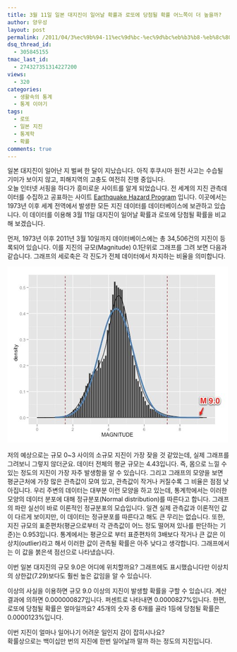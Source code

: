 ```yaml
---
title: 3월 11일 일본 대지진이 일어날 확률과 로또에 당첨될 확률 어느쪽이 더 높을까?
author: 양우성
layout: post
permalink: /2011/04/3%ec%9b%94-11%ec%9d%bc-%ec%9d%bc%eb%b3%b8-%eb%8c%80%ec%a7%80%ec%a7%84%ec%9d%b4-%ec%9d%bc%ec%96%b4%eb%82%a0-%ed%99%95%eb%a5%a0%ea%b3%bc-%eb%a1%9c%eb%98%90%ec%97%90-%eb%8b%b9%ec%b2%a8%eb%90%a0-%ed%99%95/
dsq_thread_id:
  - 305845155
tmac_last_id:
  - 274327351314227200
views:
  - 320
categories:
  - 생활속의 통계
  - 통계 이야기
tags:
  - 로또
  - 일본 지진
  - 통계학
  - 확률
comments: true
---
```

일본 대지진이 일어난 지 벌써 한 달이 지났습니다. 아직 후쿠시마 원전 사고는 수습될 기미가 보이지 않고, 피해지역의 고충도 여전히 진행 중입니다.  
오늘 인터넷 서핑을 하다가 흥미로운 사이트를 알게 되었습니다. 전 세계의 지진 관측데이터를 수집하고 공표하는 사이트 [Earthquake Hazard Program][1] 입니다. 이곳에서는 1973년 이후 세계 전역에서 발생한 모든 지진 데이터를 데이터베이스에 보관하고 있습니다. 이 데이터를 이용해 3월 11일 대지진이 일어날 확률과 로또에 당첨될 확률을 비교해 보겠습니다.  

  
먼저, 1973년 이후 2011년 3월 10일까지 데이터베이스에는 총 34,506건의 지진이 등록되어 있습니다. 이를 지진의 규모(Magnitude) 0.1단위로 그래프를 그려 보면 다음과 같습니다. 그래프의 세로축은 각 진도가 전체 데이터에서 차지하는 비율을 의미합니다.

![](/images/2011-04-16-fig1.jpg)

저의 예상으로는 규모 0~3 사이의 소규모 지진이 가장 잦을 것 같았는데, 실제 그래프를 그려보니 그렇지 않더군요. 데이터 전체의 평균 규모는 4.43입니다. 즉, 몸으로 느낄 수 있는 정도의 지진이 가장 자주 발생함을 알 수 있습니다. 그리고 그래프의 모양을 보면 평균근처에 가장 많은 관측값이 모여 있고, 관측값이 작거나 커질수록 그 비율은 점점 낮아집니다. 우리 주변의 데이터는 대부분 이런 모양을 하고 있는데, 통계학에서는 이러한 모양의 데이터 분포에 대해 정규분포(Normal distribution)를 따른다고 합니다. 그래프의 파란 실선이 바로 이론적인 정규분포의 모습입니다. 일견 실제 관측값과 이론적인 값이 다르게 보이지만, 이 데이터는 정규분포를 따른다고 해도 큰 무리는 없습니다. 또한, 지진 규모의 표준편차(평균으로부터 각 관측값이 어느 정도 떨어져 있나를 판단하는 기준)는 0.953입니다. 통계에서는 평균으로 부터 표준편차의 3배보다 작거나 큰 값은 이상치(outlier)라고 해서 이러한 값이 관측될 확률은 아주 낮다고 생각합니다. 그래프에서는 이 값을 붉은색 점선으로 나타냈습니다.

이번 일본 대지진의 규모 9.0은 어디에 위치할까요? 그래프에도 표시했습니다만 이상치의 상한값(7.29)보다도 훨씬 높은 값임을 알 수 있습니다.

이상의 사실을 이용하면 규모 9.0 이상의 지진이 발생할 확률을 구할 수 있습니다. 계산 결과에 의하면 0.000000827입니다. 퍼센트로 나타내면 0.0000827%입니다. 한편, 로또에 당첨될 확률은 얼마일까요? 45개의 숫자 중 6개를 골라 1등에 당첨될 확률은 0.0000123%입니다.

이번 지진이 얼마나 일어나기 어려운 일인지 감이 잡히시나요?  
확률상으로는 백이십만 번의 지진에 한번 일어날까 말까 하는 정도의 지진입니다.

 [1]: http://earthquake.usgs.gov/